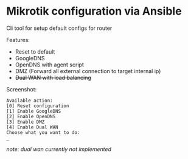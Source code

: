 # Mikrotik configuration via Ansible

Cli tool for setup default configs for router  

Features:
* Reset to default
* GoogleDNS
* OpenDNS with agent script
* DMZ (Forward all external connection to target internal ip)
* ~~Dual WAN with load balancing~~

Screenshot:
```
Available action: 
[0] Reset configuration 
[1] Enable GoogleDNS 
[2] Enable OpenDNS 
[3] Enable DMZ 
[4] Enable Dual WAN 
Choose what you want to do:
_
```

*note: dual wan currently not implemented*
